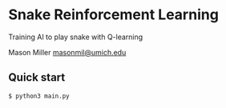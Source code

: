 Snake Reinforcement Learning
===========================
Training AI to play snake with Q-learning

Mason Miller <masonmil@umich.edu>

## Quick start
```console
$ python3 main.py
```
